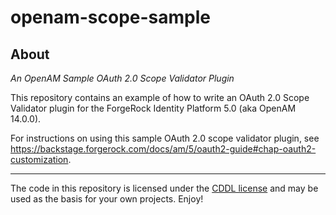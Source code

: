 <!--
   DO NOT ALTER OR REMOVE COPYRIGHT NOTICES OR THIS HEADER.

   Copyright (c) 2013-2017 ForgeRock AS. All Rights Reserved

   The contents of this file are subject to the terms
   of the Common Development and Distribution License
   (the License). You may not use this file except in
   compliance with the License.

   You can obtain a copy of the License at
   http://forgerock.org/license/CDDLv1.0.html
   See the License for the specific language governing
   permission and limitations under the License.

   When distributing Covered Code, include this CDDL
   Header Notice in each file and include the License file
   at http://forgerock.org/license/CDDLv1.0.html
   If applicable, add the following below the CDDL Header,
   with the fields enclosed by brackets [] replaced by
   your own identifying information:
   "Portions Copyrighted [year] [name of copyright owner]"
-->

# openam-scope-sample

## About

*An OpenAM Sample OAuth 2.0 Scope Validator Plugin*

This repository contains an example of how to write an OAuth 2.0 Scope Validator plugin for the ForgeRock Identity Platform 5.0 (aka OpenAM 14.0.0).

For instructions on using this sample OAuth 2.0 scope validator plugin,
see <https://backstage.forgerock.com/docs/am/5/oauth2-guide#chap-oauth2-customization>.

* * *

The code in this repository is licensed under the [CDDL license](https://forum.forgerock.com/cddlv1-0/) and may be used as the basis for your own projects. Enjoy!